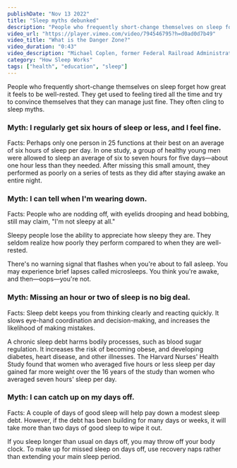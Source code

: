 ```yaml
---
publishDate: "Nov 13 2022"
title: "Sleep myths debunked"
description: "People who frequently short-change themselves on sleep forget how great it feels to be well-rested. They get used to feeling tired all the time and try to convince themselves that they can manage just fine. They often cling to sleep myths."
video_url: "https://player.vimeo.com/video/794546795?h=d0ad0d7b49"
video_title: "What is the Danger Zone?"
video_duration: "0:43"
video_description: "Michael Coplen, former Federal Railroad Administration human factors researcher and former locomotive engineer, tells how normal daily lows in alertness pose safety risks."
category: "How Sleep Works"
tags: ["health", "education", "sleep"]
---
```


People who frequently short-change themselves on sleep forget how great it feels to be well-rested. They get used to feeling tired all the time and try to convince themselves that they can manage just fine. They often cling to sleep myths.

### Myth: I regularly get six hours of sleep or less, and I feel fine.

Facts: Perhaps only one person in 25 functions at their best on an average of six hours of sleep per day. In one study, a group of healthy young men were allowed to sleep an average of six to seven hours for five days—about one hour less than they needed. After missing this small amount, they performed as poorly on a series of tests as they did after staying awake an entire night.

### Myth: I can tell when I'm wearing down.

Facts: People who are nodding off, with eyelids drooping and head bobbing, still may claim, "I'm not sleepy at all."

Sleepy people lose the ability to appreciate how sleepy they are. They seldom realize how poorly they perform compared to when they are well-rested.

There's no warning signal that flashes when you're about to fall asleep. You may experience brief lapses called microsleeps. You think you're awake, and then—oops—you're not.

### Myth: Missing an hour or two of sleep is no big deal.

Facts: Sleep debt keeps you from thinking clearly and reacting quickly. It slows eye-hand coordination and decision-making, and increases the likelihood of making mistakes.

A chronic sleep debt harms bodily processes, such as blood sugar regulation. It increases the risk of becoming obese, and developing diabetes, heart disease, and other illnesses. The Harvard Nurses' Health Study found that women who averaged five hours or less sleep per day gained far more weight over the 16 years of the study than women who averaged seven hours' sleep per day.

### Myth: I can catch up on my days off.

Facts: A couple of days of good sleep will help pay down a modest sleep debt. However, if the debt has been building for many days or weeks, it will take more than two days of good sleep to wipe it out.

If you sleep longer than usual on days off, you may throw off your body clock. To make up for missed sleep on days off, use recovery naps rather than extending your main sleep period.

